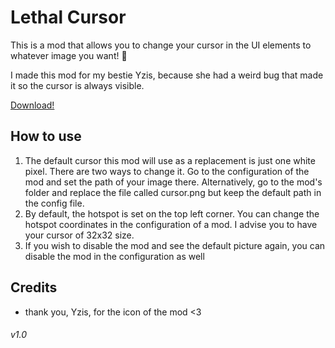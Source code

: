 # Lethal Cursor

This is a mod that allows you to change your cursor in the UI elements to whatever image you want! 🌟

I made this mod for my bestie Yzis, because she had a weird bug that made it so the cursor is always visible.

[Download!]()

## How to use


1. The default cursor this mod will use as a replacement is just one white pixel. There are two ways to change it. Go to the configuration of the mod and set the path of your image there. Alternatively, go to the mod's folder and replace the file called cursor.png but keep the default path in the config file.
2. By default, the hotspot is set on the top left corner. You can change the hotspot coordinates in the configuration of a mod. I advise you to have your cursor of 32x32 size.
3. If you wish to disable the mod and see the default picture again, you can disable the mod in the configuration as well

## Credits

- thank you, Yzis, for the icon of the mod <3

###### v1.0